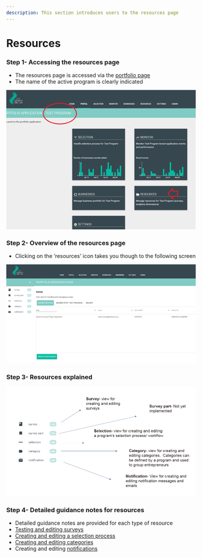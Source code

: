 ```yaml
---
description: This section introduces users to the resources page
---
```


# Resources

### Step 1- Accessing the resources page

* The resources page is accessed via the [portfolio page](https://docs.preignition.org/~/edit/primary/program-users/introduction-to-the-portfolio-page)
* The name of the active program is clearly indicated

![](../../../.gitbook/assets/image%20%2815%29.png)

### Step 2- Overview of the resources page

* Clicking on the ‘resources’ icon takes you though to the following screen

![](../../../.gitbook/assets/image%20%2836%29.png)

### Step 3- Resources explained

![](../../../.gitbook/assets/image%20%2849%29.png)

### Step 4- Detailed guidance notes for resources

* Detailed guidance notes are provided for each type of resource
* [Testing and editing surveys](https://docs.preignition.org/~/edit/primary/advanced-users/testing-and-editing-surveys)
* [Creating and editing a selection process](https://docs.preignition.org/~/edit/primary/advanced-users/creating-or-editing-a-selection-process)
* [Creating and editing categories](https://docs.preignition.org/~/edit/primary/advanced-users/batches/categories)
* Creating and editing [notifications](https://docs.preignition.org/~/edit/primary/program-users/introduction-to-resources-page/notifications)

